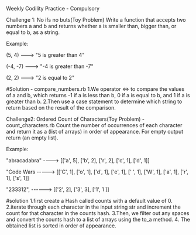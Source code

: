 Weekly Codility Practice - Compulsory

Challenge 1: No ifs no buts(Toy Problem)
Write a function that accepts two numbers a and b and returns whether a is smaller than, bigger than, or equal to b, as a string.

Example: 

(5, 4)   ---> "5 is greater than 4"

(-4, -7) ---> "-4 is greater than -7"

(2, 2)   ---> "2 is equal to 2"

#Solution - compare_numbers.rb
1.We operator <=> to compare the values of a and b, which returns -1 if a is less than b, 0 if a is equal to b, and 1 if a is greater than b. 
2.Then use a case statement to determine which string to return based on the result of the comparison.



Challenge2: Ordered Count of Characters(Toy Problem) - count_characters.rb
Count the number of occurrences of each character and return it as a (list of arrays) in order of appearance. For empty output return (an empty list).

Example:

"abracadabra" ---->  [['a', 5], ['b', 2], ['r', 2], ['c', 1], ['d', 1]]

"Code Wars -----> [['C', 1], ['o', 1], ['d', 1], ['e', 1], [' ', 1], ['W', 1], ['a', 1], ['r', 1], ['s', 1]]

"233312", ------> [['2', 2], ['3', 3], ['1', 1 ]]

#solution
1.first create a Hash called counts with a default value of 0. 
2.iterate through each character in the input string str and increment the count for that character in the counts hash. 
3.Then, we filter out any spaces  and convert the counts hash to a list of arrays using the to_a method. 
4. The obtained list is sorted in order of appearance.




